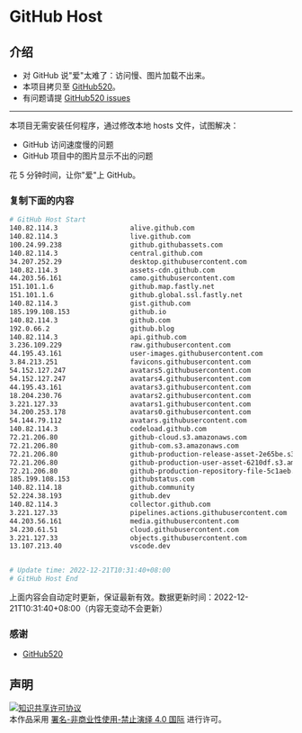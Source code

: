 # GitHub Host
## 介绍
- 对 GitHub 说"爱"太难了：访问慢、图片加载不出来。
- 本项目拷贝至 [GitHub520](https://github.com/521xueweihan/GitHub520)。
- 有问题请提 [GitHub520 issues](https://github.com/521xueweihan/GitHub520/issues/new)

---

本项目无需安装任何程序，通过修改本地 hosts 文件，试图解决：
- GitHub 访问速度慢的问题
- GitHub 项目中的图片显示不出的问题

花 5 分钟时间，让你"爱"上 GitHub。

### 复制下面的内容
```bash
# GitHub Host Start
140.82.114.3                  alive.github.com
140.82.114.3                  live.github.com
100.24.99.238                 github.githubassets.com
140.82.114.3                  central.github.com
34.207.252.29                 desktop.githubusercontent.com
140.82.114.3                  assets-cdn.github.com
44.203.56.161                 camo.githubusercontent.com
151.101.1.6                   github.map.fastly.net
151.101.1.6                   github.global.ssl.fastly.net
140.82.114.3                  gist.github.com
185.199.108.153               github.io
140.82.114.3                  github.com
192.0.66.2                    github.blog
140.82.114.3                  api.github.com
3.236.109.229                 raw.githubusercontent.com
44.195.43.161                 user-images.githubusercontent.com
3.84.213.251                  favicons.githubusercontent.com
54.152.127.247                avatars5.githubusercontent.com
54.152.127.247                avatars4.githubusercontent.com
44.195.43.161                 avatars3.githubusercontent.com
18.204.230.76                 avatars2.githubusercontent.com
3.221.127.33                  avatars1.githubusercontent.com
34.200.253.178                avatars0.githubusercontent.com
54.144.79.112                 avatars.githubusercontent.com
140.82.114.3                  codeload.github.com
72.21.206.80                  github-cloud.s3.amazonaws.com
72.21.206.80                  github-com.s3.amazonaws.com
72.21.206.80                  github-production-release-asset-2e65be.s3.amazonaws.com
72.21.206.80                  github-production-user-asset-6210df.s3.amazonaws.com
72.21.206.80                  github-production-repository-file-5c1aeb.s3.amazonaws.com
185.199.108.153               githubstatus.com
140.82.114.18                 github.community
52.224.38.193                 github.dev
140.82.114.3                  collector.github.com
3.221.127.33                  pipelines.actions.githubusercontent.com
44.203.56.161                 media.githubusercontent.com
34.230.61.51                  cloud.githubusercontent.com
3.221.127.33                  objects.githubusercontent.com
13.107.213.40                 vscode.dev


# Update time: 2022-12-21T10:31:40+08:00
# GitHub Host End

```
上面内容会自动定时更新，保证最新有效。数据更新时间：2022-12-21T10:31:40+08:00（内容无变动不会更新）

### 感谢

- [GitHub520](https://github.com/521xueweihan/GitHub520)

## 声明
<a rel="license" href="https://creativecommons.org/licenses/by-nc-nd/4.0/deed.zh"><img alt="知识共享许可协议" style="border-width: 0" src="https://licensebuttons.net/l/by-nc-nd/4.0/88x31.png"></a><br>本作品采用 <a rel="license" href="https://creativecommons.org/licenses/by-nc-nd/4.0/deed.zh">署名-非商业性使用-禁止演绎 4.0 国际</a> 进行许可。